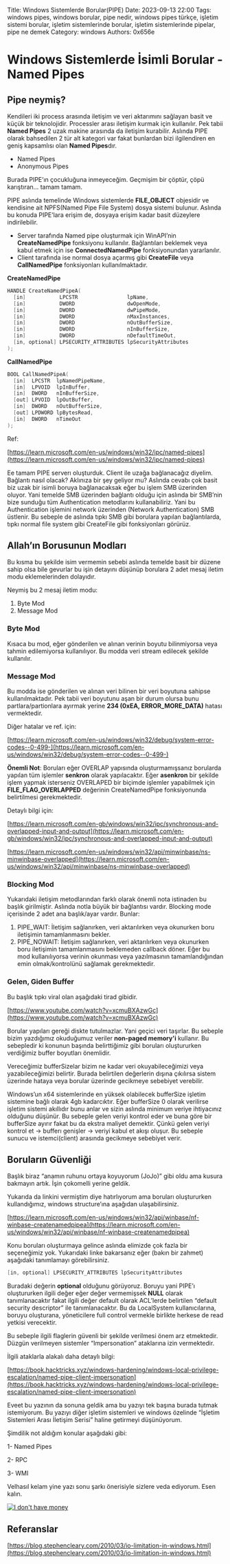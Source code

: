 Title: Windows Sistemlerde Borular(PIPE)
Date: 2023-09-13 22:00
Tags: windows pipes, windows borular, pipe nedir, windows pipes türkçe, işletim sistemi borular, işletim sistemlerinde borular, işletim sistemlerinde pipelar, pipe ne demek
Category: windows
Authors: 0x656e


# Windows Sistemlerde İsimli Borular - Named Pipes

## Pipe neymiş?

Kendileri iki process arasında iletişim ve veri aktarımını sağlayan basit ve küçük bir teknolojidir. Processler arası iletişim kurmak için kullanılır. Pek tabii **Named Pipes** 2 uzak makine arasında da iletişim kurabilir. Aslında PIPE olarak bahsedilen 2 tür alt kategori var fakat bunlardan bizi ilgilendiren en geniş kapsamlısı olan **Named Pipes**dır.

- Named Pipes
- Anonymous Pipes

Burada PIPE’ın çocukluğuna inmeyeceğim. Geçmişim bir çöptür, çöpü karıştıran… tamam tamam. 

PIPE aslında temelinde Windows sistemlerde **FILE_OBJECT** objesidir ve kendisine ait NPFS(Named Pipe File System) dosya sistemi bulunur. Aslında bu konuda PIPE’lara erişim de, dosyaya erişim kadar basit düzeylere indirilebilir. 

- Server tarafında Named pipe oluşturmak için WinAPI’nin **CreateNamedPipe** fonksiyonu kullanılır. Bağlantıları beklemek veya kabul etmek için ise **ConnectedNamedPipe** fonksiyonundan yararlanılır.
- Client tarafında ise normal dosya açarmış gibi **CreateFile** veya **CallNamedPipe** fonksiyonları kullanılmaktadır.

**CreateNamedPipe** 

```cpp
HANDLE CreateNamedPipeA(
  [in]           LPCSTR                lpName,
  [in]           DWORD                 dwOpenMode,
  [in]           DWORD                 dwPipeMode,
  [in]           DWORD                 nMaxInstances,
  [in]           DWORD                 nOutBufferSize,
  [in]           DWORD                 nInBufferSize,
  [in]           DWORD                 nDefaultTimeOut,
  [in, optional] LPSECURITY_ATTRIBUTES lpSecurityAttributes
);
```

**CallNamedPipe**

```cpp
BOOL CallNamedPipeA(
  [in]  LPCSTR  lpNamedPipeName,
  [in]  LPVOID  lpInBuffer,
  [in]  DWORD   nInBufferSize,
  [out] LPVOID  lpOutBuffer,
  [in]  DWORD   nOutBufferSize,
  [out] LPDWORD lpBytesRead,
  [in]  DWORD   nTimeOut
);
```

Ref: 

[https://learn.microsoft.com/en-us/windows/win32/ipc/named-pipes](https://learn.microsoft.com/en-us/windows/win32/ipc/named-pipes)

Ee tamam PIPE serverı oluşturduk. Client ile uzağa bağlanacağız diyelim. Bağlantı nasıl olacak? Aklınıza bir şey geliyor mu? Aslında cevabı çok basit biz uzak bir isimli boruya bağlanacaksak eğer bu işlem SMB üzerinden oluyor. Yani temelde SMB üzerinden bağlantı olduğu için aslında bir SMB’nin bize sunduğu tüm Authentication metodlarını kullanabiliriz. Yani bu Authentication işlemini network üzerinden (Network Authentication) SMB üstlenir. Bu sebeple de aslında tıpkı SMB gibi borulara yapılan bağlantılarda, tıpkı normal file system gibi CreateFile gibi fonksiyonları görürüz. 

## Allah’ın Borusunun Modları

Bu kısma bu şekilde isim vermemin sebebi aslında temelde basit bir düzene sahip olsa bile gevurlar bu işin detayını düşünüp borulara 2 adet mesaj iletim modu eklemelerinden dolayıdır. 

Neymiş bu 2 mesaj iletim modu:

1. Byte Mod
2. Message Mod

### Byte Mod

Kısaca bu mod, eğer gönderilen ve alınan verinin boyutu bilinmiyorsa veya tahmin edilemiyorsa kullanılıyor. Bu modda veri stream edilecek şekilde kullanılır.

### Message Mod

Bu modda ise gönderilen ve alınan veri bilinen bir veri boyutuna sahipse kullanılmaktadır. Pek tabii veri boyutunu aşan bir durum olursa bunu partlara/partionlara ayırmak yerine **234 (0xEA, ERROR_MORE_DATA)** hatası vermektedir.

Diğer hatalar ve ref. için:

[https://learn.microsoft.com/en-us/windows/win32/debug/system-error-codes--0-499-](https://learn.microsoft.com/en-us/windows/win32/debug/system-error-codes--0-499-)

**Önemli Not**: Boruları eğer OVERLAP yapısında oluşturmamışsanız borularda yapılan tüm işlemler **senkron** olarak yapılacaktır. Eğer **asenkron** bir şekilde işlem yapmak isterseniz OVERLAPED bir biçimde işlemler yapabilmek için **FILE_FLAG_OVERLAPPED** değerinin CreateNamedPipe fonksiyonunda belirtilmesi gerekmektedir.

Detaylı bilgi için:

[https://learn.microsoft.com/en-gb/windows/win32/ipc/synchronous-and-overlapped-input-and-output](https://learn.microsoft.com/en-gb/windows/win32/ipc/synchronous-and-overlapped-input-and-output)

 [https://learn.microsoft.com/en-us/windows/win32/api/minwinbase/ns-minwinbase-overlapped](https://learn.microsoft.com/en-us/windows/win32/api/minwinbase/ns-minwinbase-overlapped) 

### Blocking Mod

Yukarıdaki iletişim metodlarından farklı olarak önemli nota istinaden bu başlık girilmiştir. Aslında notla büyük bir bağlantısı vardır. Blocking mode içerisinde 2 adet ana başlık/ayar vardır. Bunlar:

1. PIPE_WAIT: İletişim sağlanırken, veri aktarılırken veya okunurken boru iletişimin tamamlanmasını bekler. 
2. PIPE_NOWAIT: İletişim sağlanırken, veri aktarılırken veya okunurken boru iletişimin tamamlanmasını beklemeden callback döner. Eğer bu mod kullanılıyorsa verinin okunması veya yazılmasının tamamlandığından emin olmak/kontrolünü sağlamak gerekmektedir. 

### Gelen, Giden Buffer

Bu başlık tıpkı viral olan aşağıdaki tirad gibidir.

[https://www.youtube.com/watch?v=xcmuBXAzwGc](https://www.youtube.com/watch?v=xcmuBXAzwGc)

Borular yapıları gereği diskte tutulmazlar. Yani geçici veri taşırlar. Bu sebeple bizim yazdığımız okuduğumuz veriler **non-paged memory'i** kullanır. Bu sebepledir ki konunun başında belirttiğimiz gibi boruları oluştururken verdiğimiz buffer boyutları önemlidir. 

Vereceğimiz bufferSizelar bizim ne kadar veri okuyabileceğimizi veya yazabileceğimizi belirtir. Burada belirtilen değerlerin dışına çıkılırsa sistem üzerinde hataya veya borular üzerinde gecikmeye sebebiyet verebilir. 

Windows’un x64 sistemlerinde en yüksek olabilecek bufferSize işletim sistemine bağlı olarak 4gb kadarcıktır. Eğer bufferSize 0 olarak verilirse işletim sistemi akıllıdır bunu anlar ve sizin aslında minimum veriye ihtiyacınız olduğunu düşünür. Bu sebeple gelen veriyi kontrol eder ve buna göre bir bufferSize ayırır fakat bu da ekstra maliyet demektir. Çünkü gelen veriyi kontrol et → bufferı genişler → veriyi kabul et akışı oluşur. Bu sebeple sunucu ve istemci(client) arasında gecikmeye sebebiyet verir.

## Boruların Güvenliği

Başlık biraz “anamın ruhunu ortaya koyuyorum (JoJo)” gibi oldu ama kusura bakmayın artık. İşin çokomelli yerine geldik. 

Yukarıda da linkini vermiştim diye hatırlıyorum ama boruları oluştururken kullandığımız, windows structure’ına aşağıdan ulaşabilirsiniz. 

[https://learn.microsoft.com/en-us/windows/win32/api/winbase/nf-winbase-createnamedpipea](https://learn.microsoft.com/en-us/windows/win32/api/winbase/nf-winbase-createnamedpipea)

Konu boruları oluşturmaya gelince aslında elimizde çok fazla bir seçeneğimiz yok. Yukarıdaki linke bakarsanız eğer (bakın bir zahmet) aşağıdaki tanımlamayı görebilirsiniz.

```cpp
[in, optional] LPSECURITY_ATTRIBUTES lpSecurityAttributes
```

Buradaki değerin **optional** olduğunu görüyoruz. Boruyu yani PIPE’ı oluştururken ilgili değer eğer değer vermemişsek ********NULL******** olarak tanımlanacaktır fakat ilgili değer default olarak ACL’lerde belirtilen “default security descriptor” ile tanımlanacaktır. Bu da LocalSystem kullanıcılarına, boruyu oluşturana, yöneticilere full control vermekle birlikte herkese de read yetkisi verecektir. 

Bu sebeple ilgili flaglerin güvenli bir şekilde verilmesi önem arz etmektedir. Düzgün verilmeyen sistemler “Impersonation” ataklarına izin vermektedir.

İlgili ataklarla alakalı daha detaylı bilgi:

[https://book.hacktricks.xyz/windows-hardening/windows-local-privilege-escalation/named-pipe-client-impersonation](https://book.hacktricks.xyz/windows-hardening/windows-local-privilege-escalation/named-pipe-client-impersonation)

Eveet bu yazının da sonuna geldik ama bu yazıyı tek başına burada tutmak istemiyorum. Bu yazıyı diğer işletim sistemleri ve windows özelinde “İşletim Sistemleri Arası İletişim Serisi” haline getirmeyi düşünüyorum.

Şimdilik not aldığım konular aşağıdaki gibi:

1- Named Pipes

2- RPC

3- WMI

Velhasıl kelam yine yazı sonu şarkı önerisiyle sizlere veda ediyorum. Esen kalın.


[![I don't have money](https://i.ytimg.com/vi/b_S732Wl1cA/maxresdefault.jpg)](https://www.youtube.com/watch?v=b_S732Wl1cA "I don't have money")


## Referanslar

[https://blog.stephencleary.com/2010/03/io-limitation-in-windows.html](https://blog.stephencleary.com/2010/03/io-limitation-in-windows.html)
